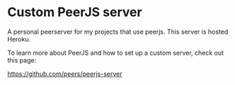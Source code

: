 # Custom PeerJS server

A personal peerserver for my projects that use peerjs. This server is hosted Heroku.

To learn more about PeerJS and how to set up a custom server, check out this page:

https://github.com/peers/peerjs-server